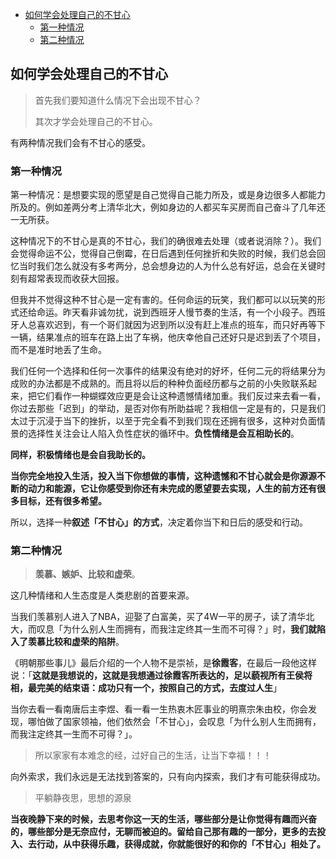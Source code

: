 

- [如何学会处理自己的不甘心](#如何学会处理自己的不甘心)
    - [第一种情况](#第一种情况)
    - [第二种情况](#第二种情况)



## 如何学会处理自己的不甘心

> 首先我们要知道什么情况下会出现不甘心？
>
> 其次才学会处理自己的不甘心。


有两种情况我们会有不甘心的感受。

### 第一种情况

第一种情况：是想要实现的愿望是自己觉得自己能力所及，或是身边很多人都能力所及的。例如差两分考上清华北大，例如身边的人都买车买房而自己奋斗了几年还一无所获。

这种情况下的不甘心是真的不甘心，我们的确很难去处理（或者说消除？）。我们会觉得命运不公，觉得自己倒霉，在日后遇到任何挫折和失败的时候，我们总会回忆当时我们怎么就没有多考两分，总会想身边的人为什么总有好运，总会在关键时刻有超常表现而收获大回报。

但我并不觉得这种不甘心是一定有害的。任何命运的玩笑，我们都可以以玩笑的形式还给命运。昨天看非诚勿扰，说到西班牙人慢节奏的生活，有一个小段子。西班牙人总喜欢迟到，有一个哥们就因为迟到所以没有赶上准点的班车，而只好再等下一辆，结果准点的班车在路上出了车祸，他庆幸他自己还好只是迟到丢了个项目，而不是准时地丢了生命。

我们任何一个选择和任何一次事件的结果没有绝对的好坏，任何二元的将结果分为成败的办法都是不成熟的。而且将以后的种种负面经历都与之前的小失败联系起来，把它们看作一种蝴蝶效应更是会让这种遗憾情绪加重。我们反过来去看一看，你过去那些「迟到」的举动，是否对你有所助益呢？我相信一定是有的，只是我们太过于沉浸于当下的挫折，以至于完全看不到我们现在还拥有很多，这种对负面情景的选择性关注会让人陷入负性症状的循环中。**负性情绪是会互相助长的**。

**同样，积极情绪也是会自我助长的。**

**当你完全地投入生活，投入当下你想做的事情，这种遗憾和不甘心就会是你源源不断的动力和能源，它让你感受到你还有未完成的愿望要去实现，人生的前方还有很多目标，还有很多希望。**

所以，选择一种**叙述「不甘心」的方式**，决定着你当下和日后的感受和行动。


### 第二种情况

> **羡慕、嫉妒、比较和虚荣**。

这几种情绪和人生态度是人类悲剧的首要来源。

当我们羡慕别人进入了NBA，迎娶了白富美，买了4W一平的房子，读了清华北大，而叹息「为什么别人生而拥有，而我注定终其一生而不可得？」时，**我们就陷入了羡慕比较和虚荣的陷阱**。

《明朝那些事儿》最后介绍的一个人物不是崇祯，是**徐霞客**，在最后一段他这样说：「**这就是我想说的，这就是我想通过徐霞客所表达的，足以藐视所有王侯将相，最完美的结束语：成功只有一个，按照自己的方式，去度过人生**」

当你去看一看南唐后主李煜、看一看一生热衷木匠事业的明熹宗朱由校，你会发现，哪怕做了国家领袖，他们依然会「不甘心」，会叹息「为什么别人生而拥有，而我注定终其一生而不可得？」。

> 所以家家有本难念的经，过好自己的生活，让当下幸福！！！

向外索求，我们永远是无法找到答案的，只有向内探索，我们才有可能获得成功。

> 平躺静夜思，思想的源泉

**当夜晚静下来的时候，去思考你这一天的生活，哪些部分是让你觉得有趣而兴奋的，哪些部分是无奈应付，无聊而被迫的。留给自己那有趣的一部分，更多的去投入、去行动，从中获得乐趣，获得成就，你就能很好的和你的「不甘心」相处了。**


